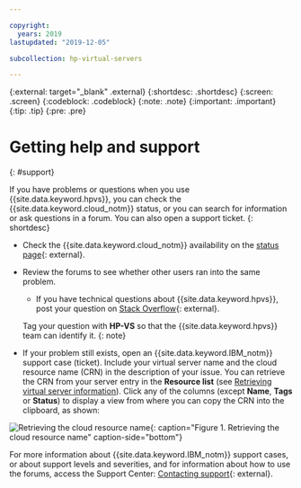 ```yaml
---

copyright:
  years: 2019
lastupdated: "2019-12-05"

subcollection: hp-virtual-servers

---
```


{:external: target="_blank" .external}
{:shortdesc: .shortdesc}
{:screen: .screen}
{:codeblock: .codeblock}
{:note: .note}
{:important: .important}
{:tip: .tip}
{:pre: .pre}

# Getting help and support
{: #support}

If you have problems or questions when you use {{site.data.keyword.hpvs}}, you can check the {{site.data.keyword.cloud_notm}} status, or you can search for information or ask questions in a forum. You can also open a support ticket.
{: shortdesc}

- Check the {{site.data.keyword.cloud_notm}} availability on the [status page](https://cloud.ibm.com/status?selected=status){: external}.

- Review the forums to see whether other users ran into the same problem.
   - If you have technical questions about {{site.data.keyword.hpvs}}, post your question on
    [Stack Overflow](https://stackoverflow.com/questions/tagged/ibm-cloud){: external}.

   Tag your question with **HP-VS** so that the {{site.data.keyword.hpvs}} team can identify it.
   {: note}   

- If your problem still exists, open an {{site.data.keyword.IBM_notm}} support case (ticket). Include your virtual server name and the cloud resource name (CRN) in the description of your issue. You can retrieve the CRN from your server entry in the **Resource list** (see [Retrieving virtual server information](/docs/services/hp-virtual-servers?topic=hp-virtual-servers-retrieve-info-vs)). Click any of the columns (except **Name**, **Tags** or **Status**) to display a view from where you can  copy the CRN into the clipboard, as shown:


![Retrieving the cloud resource name](image/hpvs_crn.jpg "Retrieving the cloud resource name"){: caption="Figure 1. Retrieving the cloud resource name" caption-side="bottom"}


For more information about {{site.data.keyword.IBM_notm}} support cases, or about support levels and severities, and for information about how to use the forums, access the Support Center:
[Contacting support](https://cloud.ibm.com/docs/get-support?topic=get-support-getting-customer-support#using-avatar){: external}.
